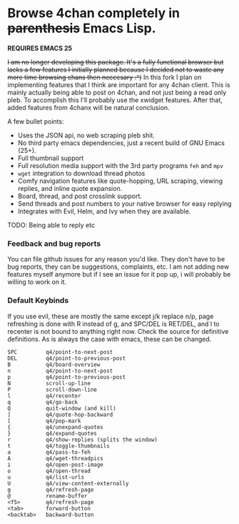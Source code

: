 # Browse 4chan completely in ~~parenthesis~~ Emacs Lisp.

**REQUIRES EMACS 25**

~~I am no longer developing this package. It's a fully functional browser but lacks a few features I initially planned because I decided not to waste any more time browsing chans then neccesary :^)~~
In this fork I plan on implementing features that I think are important for any 4chan client.
This is mainly actually being able to post on 4chan, and not just being a read only pleb.
To accomplish this I'll probably use the xwidget features.
After that, added features from 4chanx will be natural conclusion.

A few bullet points:
  * Uses the JSON api, no web scraping pleb shit.
  * No third party emacs dependencies, just a recent build of GNU Emacs (25+).
  * Full thumbnail support
  * Full resolution media support with the 3rd party programs `feh` and `mpv`
  * `wget` integration to download thread photos
  * Comfy navigation features like quote-hopping, URL scraping, viewing replies, and inline quote expansion.
  * Board, thread, and post crosslink support.
  * Send threads and post numbers to your native browser for easy replying
  * Integrates with Evil, Helm, and Ivy when they are available.

TODO:
Being able to reply
etc


### Feedback and bug reports
You can file github issues for any reason you'd like. They don't have to be bug reports, they can be suggestions, complaints, etc. I am not adding new features myself anymore but if I see an issue for it pop up, i will probably be willing to work on it.

### Default Keybinds
If you use evil, these are mostly the same except j/k replace n/p, page refreshing is done with R instead of g, and SPC/DEL is RET/DEL, and l to recenter is not bound to anything right now. Check the source for definitive definitions. As is always the case with emacs, these can be changed.

    SPC         q4/point-to-next-post
    DEL         q4/point-to-previous-post
    B           q4/board-overview
    n           q4/point-to-next-post
    p           q4/point-to-previous-post
    N           scroll-up-line
    P           scroll-down-line
    l           q4/recenter
    q           q4/go-back
    Q           quit-window (and kill)
    ]           q4/quote-hop-backward
    [           q4/pop-mark
    {           q4/unexpand-quotes
    }           q4/expand-quotes
    r           q4/show-replies (splits the window)
    t           q4/toggle-thumbnails
    a           q4/pass-to-feh
    A           q4/wget-threadpics
    i           q4/open-post-image
    o           q4/open-thread
    u           q4/list-urls
    U           q4/view-content-externally
    g           q4/refresh-page
    @           rename-buffer
    <f5>        q4/refresh-page
    <tab>       forward-button
    <backtab>   backward-button
